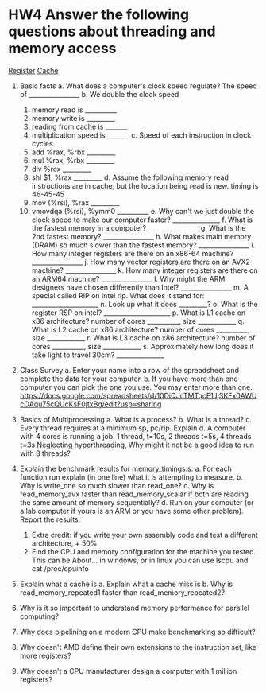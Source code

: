 # HW4 Answer the following questions about threading and memory access

[Register](https://en.wikipedia.org/wiki/Processor_register)
[Cache](https://en.wikipedia.org/wiki/Cache_(computing))

1. Basic facts
    a. What does a computer's clock speed regulate? The speed of ________________
    b. We double the clock speed
      1. memory read is __________
      2. memory write is _________
      3. reading from cache is _______
      4. multiplication speed is _______
    c. Speed of each instruction in clock cycles.
      1. add %rax, %rbx _________
      2. mul %rax, %rbx _________
      3. div %rcx       _________
      4. shl $1, %rax   _________
    d. Assume the following memory read instructions are in cache,
       but the location being read is new. timing is 46-45-45
      1. mov (%rsi), %rax       _________
      2. vmovdqa (%rsi), %ymm0 __________
    e. Why can't we just double the clock speed to make our computer faster? _______________
    f. What is the fastest memory in a computer? ________________
    g. What is the 2nd fastest memory? ________________
    h. What makes main memory (DRAM) so much slower than the fastest memory? ________________
    i. How many integer registers are there on an x86-64 machine? ________________
    j. How many vector registers are there on an AVX2 machine? ________________
    k. How many integer registers are there on an ARM64 machine? ________________
    l. Why might the ARM designers have chosen differently than Intel? ________________
    m. A special called RIP on intel rip. What does it stand for: _____________________
    n. Look up what it does _________?
    o. What is the register RSP on intel? _____________________
    p. What is L1 cache on x86 architecture? number of cores __________, size ____________
    q. What is L2 cache on x86 architecture? number of cores __________, size ____________
    r. What is L3 cache on x86 architecture? number of cores __________, size ____________
    s. Approximately how long does it take light to travel 30cm? _______________

2. Class Survey
   a. Enter your name into a row of the spreadsheet and complete the data for your computer.
   b. If you have more than one computer you can pick the one you use. You may enter more than one.
https://docs.google.com/spreadsheets/d/10DiQJcTMTqcE1JjSKFx0AWUcOAqu75cQUcKsF0jtxBg/edit?usp=sharing

2. Basics of Multiprocessing
    a. What is a process?
    b. What is a thread?
    c. Every thread requires at a minimum sp, pc/rip. Explain
    d. A computer with 4 cores is running a job.
       1 thread, t=10s, 2 threads t=5s, 4 threads t=3s
       Neglecting hyperthreading, Why might it not be a good idea to run with 8 threads? 

3. Explain the benchmark results for memory_timings.s.
   a. For each function run explain (in one line) what it is attempting to measure.
   b. Why is write_one so much slower than read_one?
   c. Why is read_memory_avx faster than read_memory_scalar if both are reading the same amount of memory sequentially?
   d. Run on your computer (or a lab computer if yours is an ARM or you have some other problem). Report the results.
     1. Extra credit: if you write your own assembly code and test a different architecture, + 50%
     2. Find the CPU and memory configuration for the machine you tested. This can be About... in windows, or in linux you can use lscpu and cat /proc/cpuinfo
5. Explain what a cache is
   a. Explain what a cache miss is
   b. Why is read_memory_repeated1 faster than read_memory_repeated2?

6. Why is it so important to understand memory performance for parallel computing?
7. Why does pipelining on a modern CPU make benchmarking so difficult?
8. Why doesn't AMD define their own extensions to the instruction set, like more registers?
9. Why doesn't a CPU manufacturer design a computer with 1 million registers?
